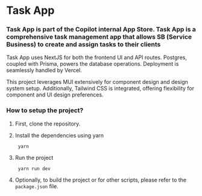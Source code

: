 # Task App

### Task App is part of the Copilot internal App Store. Task App is a comprehensive task management app that allows SB (Service Business) to create and assign tasks to their clients

Task App uses NextJS for both the frontend UI and API routes. Postgres, coupled with Prisma, powers the database operations. Deployment is seamlessly handled by Vercel.

This project leverages MUI extensively for component design and design system setup. Additionally, Tailwind CSS is integrated, offering flexibility for component and UI design preferences.

### How to setup the project?

1. First, clone the repository.

2. Install the dependencies using yarn

   ```shell
    yarn
   ```

3. Run the project

   ```shell
    yarn run dev
   ```

4. Optionally, to build the project or for other scripts, please refer to the `package.json` file.
